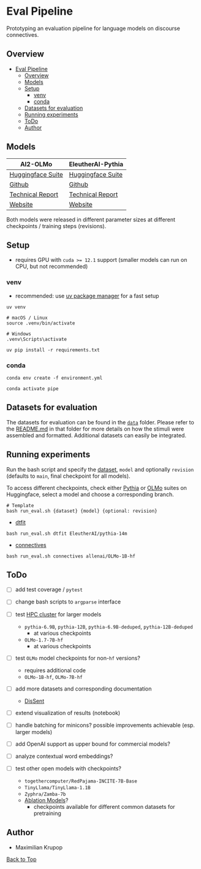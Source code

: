 # Eval Pipeline

Prototyping an evaluation pipeline for language models on discourse connectives.

## Overview

- [Eval Pipeline](#eval-pipeline)
  - [Overview](#overview)
  - [Models](#models)
  - [Setup](#setup)
    - [venv](#venv)
    - [conda](#conda)
  - [Datasets for evaluation](#datasets-for-evaluation)
  - [Running experiments](#running-experiments)
  - [ToDo](#todo)
  - [Author](#author)

## Models

| AI2-OLMo                                  | EleutherAI-Pythia                              |
|-------------------------------------------|------------------------------------------------|
| [Huggingface Suite](https://huggingface.co/collections/allenai/olmo-suite-65aeaae8fe5b6b2122b46778) | [Huggingface Suite](https://huggingface.co/collections/EleutherAI/pythia-scaling-suite-64fb5dfa8c21ebb3db7ad2e1) |
| [Github](https://github.com/allenai/OLMo) | [Github](https://github.com/EleutherAI/pythia) |
| [Technical Report](https://arxiv.org/abs/2402.00838) | [Technical Report](https://arxiv.org/abs/2304.01373) |
| [Website](https://allenai.org/) | [Website](https://www.eleuther.ai/) |

Both models were released in different parameter sizes at different checkpoints / training steps (revisions).

## Setup

- requires GPU with `cuda >= 12.1` support (smaller models can run on CPU, but not recommended)

### venv

- recommended: use [uv package manager](https://github.com/astral-sh/uv) for a fast setup

```shell
uv venv
```

```shell
# macOS / Linux
source .venv/bin/activate
```

```shell
# Windows
.venv\Scripts\activate
```

```shell
uv pip install -r requirements.txt
```

### conda

```shell
conda env create -f environment.yml
```

```shell
conda activate pipe
```

## Datasets for evaluation

The datasets for evaluation can be found in the [`data`](data) folder.
Please refer to the [README.md](data/README.md) in that folder for more details on how the stimuli were assembled and formatted. Additional datasets can easily be integrated.

## Running experiments

Run the bash script and specify the [dataset](data/README.md), `model` and optionally `revision` (defaults to `main`, final checkpoint for all models).

To access different checkpoints, check either [Pythia](https://huggingface.co/collections/EleutherAI/pythia-scaling-suite-64fb5dfa8c21ebb3db7ad2e1) or [OLMo](https://huggingface.co/collections/allenai/olmo-suite-65aeaae8fe5b6b2122b46778) suites on Huggingface, select a model and choose a corresponding branch.

```shell
# Template
bash run_eval.sh {dataset} {model} {optional: revision}
```

- [dtfit](data/dtfit/README.md)

```shell
bash run_eval.sh dtfit EleutherAI/pythia-14m
```

- [connectives](data/connectives/README.md)

```shell
bash run_eval.sh connectives allenai/OLMo-1B-hf
```

## ToDo

- [ ] add test coverage / `pytest`

- [ ] change bash scripts to `argparse` interface

- [ ] test [HPC cluster](https://docs.hpc.uni-potsdam.de/overview/index.html) for larger models
  - `pythia-6.9B`, `pythia-12B`, `pythia-6.9B-deduped`, `pythia-12B-deduped`
    - at various checkpoints
  - `OLMo-1.7-7B-hf`
    - at various checkpoints

- [ ] test `OLMo` model checkpoints for non-`hf` versions?
  - requires additional code
  - `OLMo-1B-hf`, `OLMo-7B-hf`

- [ ] add more datasets and corresponding documentation
  - [DisSent](https://github.com/windweller/DisExtract)

- [ ] extend visualization of results (notebook)

- [ ] handle batching for minicons? possible improvements achievable (esp. larger models)

- [ ] add OpenAI support as upper bound for commercial models?

- [ ] analyze contextual word embeddings?

- [ ] test other open models with checkpoints?
  - `togethercomputer/RedPajama-INCITE-7B-Base`
  - `TinyLlama/TinyLlama-1.1B`
  - `Zyphra/Zamba-7b`
  - [Ablation Models](https://huggingface.co/collections/HuggingFaceFW/ablation-models-662457b0d213e8c14fe47f32)?
    - checkpoints available for different common datasets for pretraining

## Author

- Maximilian Krupop

[Back to Top](#eval-pipeline)
